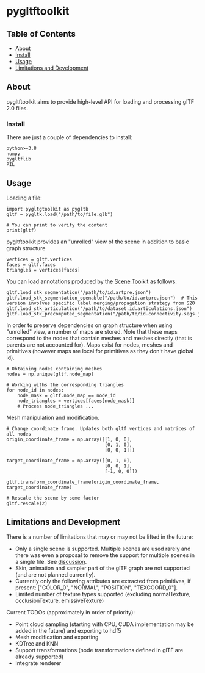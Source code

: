 # pygltftoolkit

## Table of Contents

- [About](#about)
- [Install](#install)
- [Usage](#usage)
- [Limitations and Development](#dev)

## About <a name = "about"></a>

pygltftoolkit aims to provide high-level API for loading and processing glTF 2.0 files. 

### Install <a name = "install"></a>

There are just a couple of dependencies to install:

```
python>=3.8
numpy
pygltflib
PIL
```

## Usage <a name = "usage"></a>

Loading a file:

```
import pygltgtoolkit as pygltk
gltf = pygltk.load("/path/to/file.glb")

# You can print to verify the content
print(gltf)
```

pygltftoolkit provides an "unrolled" view of the scene in addition to basic graph structure

```
vertices = gltf.vertices
faces = gltf.faces
triangles = vertices[faces]
```

You can load annotations produced by the [Scene Toolkit](https://github.com/smartscenes/sstk) as follows:

```
gltf.load_stk_segmentation("/path/to/id.artpre.json")
gltf.load_stk_segmentation_openable("/path/to/id.artpre.json")  # This version involves specific label merging/propagation strategy from S2O
gltf.load_stk_articulation("/path/to/dataset.id.articulations.json")
gltf.load_stk_precomputed_segmentation("/path/to/id.connectivity.segs.json")
```

In order to preserve dependencies on graph structure when using "unrolled" view, a number of maps are stored. Note that these maps correspond to the nodes that contain meshes and meshes directly (that is parents are not accounted for). Maps exist for nodes, meshes and primitives (however maps are local for primitives as they don't have global id).

```
# Obtaining nodes containing meshes
nodes = np.unique(gltf.node_map)

# Working withs the corresponding triangles
for node_id in nodes:
    node_mask = gltf.node_map == node_id
    node_triangles = vertices[faces[node_mask]]
    # Process node_triangles ...
```

Mesh manipulation and modification.

```
# Change coordinate frame. Updates both gltf.vertices and matrices of all nodes
origin_coordinate_frame = np.array([[1, 0, 0],
                                    [0, 1, 0],
                                    [0, 0, 1]])

target_coordinate_frame = np.array([[0, 1, 0],
                                    [0, 0, 1],
                                    [-1, 0, 0]])

gltf.transform_coordinate_frame(origin_coordinate_frame, target_coordinate_frame)

# Rescale the scene by some factor
gltf.rescale(2)
```

## Limitations and Development <a name = "dev"></a>

There is a number of limitations that may or may not be lifted in the future:
* Only a single scene is supported. Multiple scenes are used rarely and there was even a proposal to remove the support for multiple scenes in a single file. See [discussion](https://github.com/KhronosGroup/glTF/issues/1542). 
* Skin, animation and sampler part of the glTF graph are not supported (and are not planned currently).
* Currently only the following attributes are extracted from primitives, if present: ["COLOR_0", "NORMAL", "POSITION", "TEXCOORD_0"]. 
* Limited number of texture types supported (excluding normalTexture, occlusionTexture, emissiveTexture)

Current TODOs (approximately in order of priority):
* Point cloud sampling (starting with CPU, CUDA implementation may be added in the future) and exporting to hdf5
* Mesh modification and exporting
* KDTree and KNN
* Support transformations (node transformations defined in glTF are already supported)
* Integrate renderer